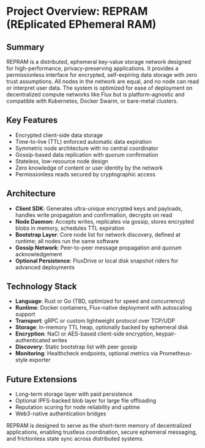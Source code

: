 # Project Overview: REPRAM (REplicated EPhemeral RAM)

## Summary

REPRAM is a distributed, ephemeral key-value storage network designed for high-performance, privacy-preserving applications. It provides a permissionless interface for encrypted, self-expiring data storage with zero trust assumptions. All nodes in the network are equal, and no node can read or interpret user data. The system is optimized for ease of deployment on decentralized compute networks like Flux but is platform-agnostic and compatible with Kubernetes, Docker Swarm, or bare-metal clusters.

## Key Features

* Encrypted client-side data storage
* Time-to-live (TTL) enforced automatic data expiration
* Symmetric node architecture with no central coordinator
* Gossip-based data replication with quorum confirmation
* Stateless, low-resource node design
* Zero knowledge of content or user identity by the network
* Permissionless reads secured by cryptographic access

## Architecture

* **Client SDK**: Generates ultra-unique encrypted keys and payloads, handles write propagation and confirmation, decrypts on read
* **Node Daemon**: Accepts writes, replicates via gossip, stores encrypted blobs in memory, schedules TTL expiration
* **Bootstrap Layer**: Core node list for network discovery, defined at runtime; all nodes run the same software
* **Gossip Network**: Peer-to-peer message propagation and quorum acknowledgement
* **Optional Persistence**: FluxDrive or local disk snapshot riders for advanced deployments

## Technology Stack

* **Language**: Rust or Go (TBD, optimized for speed and concurrency)
* **Runtime**: Docker containers, Flux-native deployment with autoscaling support
* **Transport**: gRPC or custom lightweight protocol over TCP/UDP
* **Storage**: In-memory TTL heap, optionally backed by ephemeral disk
* **Encryption**: NaCl or AES-based client-side encryption, keypair-authenticated writes
* **Discovery**: Static bootstrap list with peer gossip
* **Monitoring**: Healthcheck endpoints, optional metrics via Prometheus-style exporter

## Future Extensions

* Long-term storage layer with paid persistence
* Optional IPFS-backed blob layer for large file offloading
* Reputation scoring for node reliability and uptime
* Web3-native authentication bridges

REPRAM is designed to serve as the short-term memory of decentralized applications, enabling trustless coordination, secure ephemeral messaging, and frictionless state sync across distributed systems.
